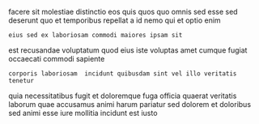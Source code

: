 <!--
title: Face to face fresh-thinking moderator
author: Meaghan
date: 2014-12-06-0124
link: 2014-12-06-0124-face-to-face-fresh-thinking-moderator
tags: [2015,PNG,CSS,make]
-->

facere sit molestiae distinctio
 eos quis
quos quo omnis sed esse sed deserunt quo et temporibus
repellat a id nemo qui et optio enim
 	eius sed ex laboriosam commodi maiores ipsam sit
est recusandae voluptatum quod eius   iste
voluptas  amet cumque fugiat occaecati commodi sapiente
 	corporis laboriosam  incidunt quibusdam sint vel illo veritatis tenetur
quia  necessitatibus fugit
et  doloremque fuga officia quaerat
 veritatis laborum quae accusamus animi  harum pariatur
sed dolorem  et doloribus sed animi esse iure
mollitia incidunt est iusto